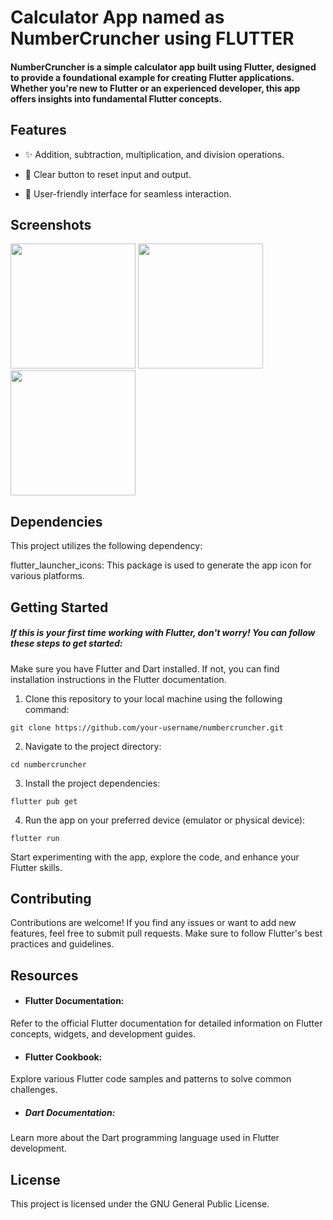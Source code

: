 # Calculator App named as NumberCruncher using FLUTTER
#### NumberCruncher is a simple calculator app built using Flutter, designed to provide a foundational example for creating Flutter applications. Whether you're new to Flutter or an experienced developer, this app offers insights into fundamental Flutter concepts.

## Features
* ✨ Addition, subtraction, multiplication, and division operations.

* 🔄 Clear button to reset input and output.

* 🌟 User-friendly interface for seamless interaction.

## Screenshots
<!-- Insert screenshots of the app in action here -->
<img src="https://github.com/kamranhccp/flutter-calculator-number-cruncher/assets/50527133/4d65426c-5370-4d80-aa62-cea48ef2b883" width="200">
<img src="https://github.com/kamranhccp/flutter-calculator-number-cruncher/assets/50527133/29bca9cd-b421-4c29-b00f-92e8f22c4e42" width="200">
<img src="https://github.com/kamranhccp/flutter-calculator-number-cruncher/assets/50527133/c1b77f6d-4bef-48fb-a7a9-4e62ec4603d8" width="200">

## Dependencies

This project utilizes the following dependency:

flutter_launcher_icons: This package is used to generate the app icon for various platforms.
## Getting Started
##### If this is your first time working with Flutter, don't worry! You can follow these steps to get started:

Make sure you have Flutter and Dart installed. If not, you can find installation instructions in the Flutter documentation.

1. Clone this repository to your local machine using the following command:
```
git clone https://github.com/your-username/numbercruncher.git
```

2. Navigate to the project directory:
```
cd numbercruncher
```

3. Install the project dependencies:
```
flutter pub get
```

4. Run the app on your preferred device (emulator or physical device):
```
flutter run
```

Start experimenting with the app, explore the code, and enhance your Flutter skills.

## Contributing
Contributions are welcome! If you find any issues or want to add new features, feel free to submit pull requests. Make sure to follow Flutter's best practices and guidelines.

## Resources
* #### Flutter Documentation:
Refer to the official Flutter documentation for detailed information on Flutter concepts, widgets, and development guides.

* #### Flutter Cookbook:
Explore various Flutter code samples and patterns to solve common challenges.

* ##### Dart Documentation:
Learn more about the Dart programming language used in Flutter development.

## License
This project is licensed under the GNU General Public License.
